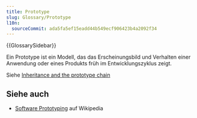 ```yaml
---
title: Prototype
slug: Glossary/Prototype
l10n:
  sourceCommit: ada5fa5ef15eadd44b549ecf906423b4a2092f34
---
```


{{GlossarySidebar}}

Ein Prototype ist ein Modell, das das Erscheinungsbild und Verhalten einer Anwendung oder eines Produkts früh im Entwicklungszyklus zeigt.

Siehe [Inheritance and the prototype chain](/de/docs/Web/JavaScript/Inheritance_and_the_prototype_chain)

## Siehe auch

- [Software Prototyping](https://en.wikipedia.org/wiki/Software_Prototyping) auf Wikipedia
